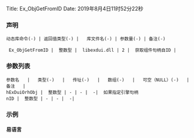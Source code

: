 Title: Ex_ObjGetFromID
Date: 2019年8月4日11时52分22秒

### 声明


```table
动态库命令(-) | 返回值类型(-) |   库文件名(-) | 参数量(-) | 备注(-)

 Ex_ObjGetFromID |  整数型 |  libexdui.dll | 2 |  获取组件句柄自ID | 
```


### 参数列表

```table
参数名   |   类型(-)   |   传址(-)   |   数组(-)   |   可空（NULL）(-)   |   备注   |
hExDuiOrhObj |  整数型 | - | - |  -|  如果指定引擎句柄
nID |  整数型 | - | - |  -| 
```




### 示例
#### 易语言
```c

```
